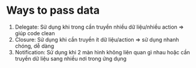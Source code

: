 # Ways to pass data

1. Delegate: Sử dụng khi trong cần truyền nhiều dữ liệu/nhiều action ⇒ giúp code clean
2. Closure: Sử dụng khi cần truyền ít dữ liệu/action ⇒ sử dụng nhanh chóng, dễ dàng
3. Notification: Sử dụng khi 2 màn hình không liên quan gì nhau hoặc cần truyền dữ liệu sang nhiều nơi trong ứng dụng

